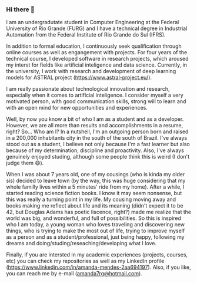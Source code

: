 ### Hi there 👋

<!--
**AmandaJMendes/AmandaJMendes** is a ✨ _special_ ✨ repository because its `README.md` (this file) appears on your GitHub profile.

Here are some ideas to get you started:

- 🔭 I’m currently working on ...
- 🌱 I’m currently learning ...
- 👯 I’m looking to collaborate on ...
- 🤔 I’m looking for help with ...
- 💬 Ask me about ...
- 📫 How to reach me: ...
- 😄 Pronouns: ...
- ⚡ Fun fact: ...
-->

I am an undergradutate student in Computer Engineering at the Federal University of Rio Grande (FURG) and I have a technical degree in Industrial Automation from the Federal Institute of Rio Grande do Sul (IFRS).

In addition to formal education, I continuously seek qualification through online courses as well as engangement with projects. For four years of the technical course, I developed software in research projects, which aroused my interst for fields like artificial inteligence and data science. Currently, in the university, I work with research and development of deep learning models for ASTRAL project (https://www.astral-project.eu/).

I am really passionate about technological innovation and research, especially when it comes to artificial inteligence. I consider myself a very motivated person, with good communication skills, strong will to learn and with an open mind for new opportunities and experiences. 

Well, by now you know a bit of who I am as a student and as a developer. However, we are all more than results and accomplishments in a resume, right? So... Who am I? In a nutshell, I'm an outgoing person born and raised in a 200,000 inhabitants city in the south of the south of Brazil. I've always stood out as a student, I believe not only because I'm a fast learner but also because of my determination, discipline and proactivity. Also, I've always genuinely enjoyed studing, although some people think this is weird (I don't judge them 😄). 

When I was about 7 years old, one of my cousings (who is kinda my older sis) decided to leave town (by the way, this was huge considering that my whole familly lives within a 5 minutes' ride from my home). After a while, I started reading science fiction books. I know it may seem nonsense, but this was really a turning point in my life. My cousing moving away and books making me reflect about life and its meaning (didn't expect it to be 42, but Douglas Adams has poetic liscence, right?) made me realize that the world was big, and wonderful, and full of possibilities. So this is inspired who I am today, a young woman who loves traveling and discovering new things, who is trying to make the most out of life, trying to improve myself as a person and as a student/professional, just being happy, following my dreams and doing/studing/reseaching/developing what I love.   

Finally, if you are intersted in my academic experiences (projects, courses, etc) you can check my repositories as well as my LinkedIn profile (https://www.linkedin.com/in/amanda-mendes-2aa694197). Also, if you like, you can reach me by e-mail (amanda7rg@hotmail.com). 
